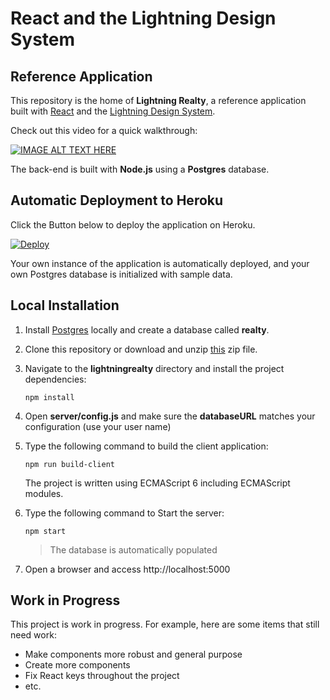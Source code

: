 # React and the Lightning Design System 

## Reference Application 

This repository is the home of **Lightning Realty**, a reference application built with [React](http://facebook.github.io/react/) and the [Lightning Design System](www.lightningdesignsystem.com). 

Check out this video for a quick walkthrough:

[![IMAGE ALT TEXT HERE](http://img.youtube.com/vi/UZtvQazYX8A/0.jpg)](http://www.youtube.com/watch?v=UZtvQazYX8A)

The back-end is built with **Node.js** using a **Postgres** database. 

## Automatic Deployment to Heroku

Click the Button below to deploy the application on Heroku.

[![Deploy](https://www.herokucdn.com/deploy/button.png)](https://heroku.com/deploy)

Your own instance of the application is automatically deployed, and your own Postgres database is initialized with sample data.

## Local Installation

1. Install [Postgres](http://www.postgresql.org/) locally and create a database called **realty**.

1. Clone this repository or download and unzip [this]() zip file.

1. Navigate to the **lightningrealty** directory and install the project dependencies:

    ```npm install```

1. Open **server/config.js** and make sure the **databaseURL** matches your configuration (use your user name)

1. Type the following command to build the client application:

    ```npm run build-client```
    
    The project is written using ECMAScript 6 including ECMAScript modules.

1. Type the following command to Start the server:
    
    ```npm start```
    
    > The database is automatically populated
    
1. Open a browser and access http://localhost:5000    

## Work in Progress

This project is work in progress. For example, here are some items that still need work:

- Make components more robust and general purpose
- Create more components
- Fix React keys throughout the project
- etc.



